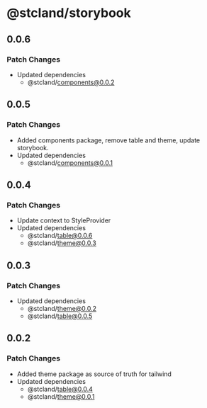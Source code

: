 # @stcland/storybook

## 0.0.6

### Patch Changes

- Updated dependencies
  - @stcland/components@0.0.2

## 0.0.5

### Patch Changes

- Added components package, remove table and theme, update storybook.
- Updated dependencies
  - @stcland/components@0.0.1

## 0.0.4

### Patch Changes

- Update context to StyleProvider
- Updated dependencies
  - @stcland/table@0.0.6
  - @stcland/theme@0.0.3

## 0.0.3

### Patch Changes

- Updated dependencies
  - @stcland/theme@0.0.2
  - @stcland/table@0.0.5

## 0.0.2

### Patch Changes

- Added theme package as source of truth for tailwind
- Updated dependencies
  - @stcland/table@0.0.4
  - @stcland/theme@0.0.1
